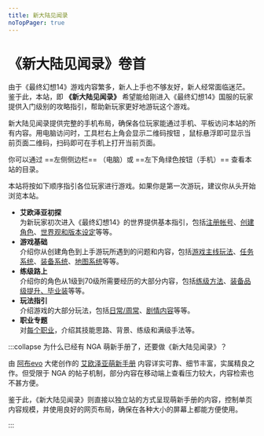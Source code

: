 ```yaml
---
title: 新大陆见闻录
noTopPager: true
---
```

<IncludePage file="index.html" />

# 《新大陆见闻录》卷首

由于《最终幻想14》游戏内容繁多，新人上手也不够友好，新人经常面临迷茫。
鉴于此，本站，即 **《新大陆见闻录》** 希望能给刚进入《最终幻想14》国服的玩家提供入门级别的攻略指引，帮助新玩家更好地游玩这个游戏。

新大陆见闻录提供完整的手机布局，确保各位玩家能通过手机、平板访问本站的所有内容。用电脑访问时，工具栏右上角会显示二维码按钮 <i class="ui icon qrcode"></i> ，鼠标悬浮即可显示当前页面二维码，扫码即可在手机上打开当前页面。

你可以通过 ==左侧侧边栏== （电脑）或 ==左下角绿色按钮（手机）== 查看本站的目录。

本站将按如下顺序指引各位玩家进行游戏。如果你是第一次游玩，建议你从头开始浏览本站。

* **艾欧泽亚初探**  
为新玩家初次进入《最终幻想14》的世界提供基本指引，包括[注册帐号](./before/pay.md)、[创建角色](./before/char.md)、[世界观和版本设定](./before/world.md)等等。
* **游戏基础**  
介绍你从创建角色到上手游玩所遇到的问题和内容，包括[游戏主线玩法](./basic/core.md)、[任务系统](./basic/quest.md)、[装备系统](./basic/equip.md)、[地图系统](./basic/map.md)等等。
* **练级路上**  
介绍你的角色从1级到70级所需要经历的大部分内容，包括[练级方法](./upgrade/guide.md)、[装备品级提升、毕业装](./bis.md)等等。
* **玩法指引**  
介绍游戏的大部分玩法，包括[日常/周常](./topic/daily.md)、[剧情内容](./topic/story)等等。
* **职业专题**  
对[每个职业](./before/job.md)，介绍其技能思路、背景、练级和满级手法等。

:::collapse 为什么已经有 NGA 萌新手册了，还要做《新大陆见闻录》？

由 [阿布evo](https://bbs.nga.cn/nuke.php?func=ucp&uid=12402549) 大佬创作的 [艾欧泽亚萌新手册](https://bbs.nga.cn/read.php?tid=15174128) 内容详实可靠、细节丰富，实属精良之作。但受限于 NGA 的帖子机制，部分内容在移动端上查看压力较大，内容检索也不甚方便。

鉴于此，《新大陆见闻录》则直接以独立站的方式呈现萌新手册的内容，控制单页内容规模，并使用良好的网页布局，确保在各种大小的屏幕上都能方便使用。

:::
